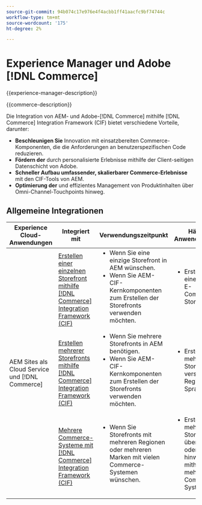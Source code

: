 ```yaml
---
source-git-commit: 94b074c17e976e4f4acbb1ff41aacfc9bf74744c
workflow-type: tm+mt
source-wordcount: '175'
ht-degree: 2%

---
```



# Experience Manager und Adobe [!DNL Commerce]

{{experience-manager-description}}

{{commerce-description}}

Die Integration von AEM- und Adobe-[!DNL Commerce] mithilfe [!DNL Commerce] Integration Framework (CIF) bietet verschiedene Vorteile, darunter:

+ **Beschleunigen Sie** Innovation mit einsatzbereiten Commerce-Komponenten, die die Anforderungen an benutzerspezifischen Code reduzieren.
+ **Fördern der** durch personalisierte Erlebnisse mithilfe der Client-seitigen Datenschicht von Adobe.
+ **Schneller Aufbau umfassender, skalierbarer Commerce-Erlebnisse** mit den CIF-Tools von AEM.
+ **Optimierung der** und effizientes Management von Produktinhalten über Omni-Channel-Touchpoints hinweg.

## Allgemeine Integrationen

<table>
    <thead>
        <tr>
            <th>Experience Cloud-Anwendungen</th>
            <th>Integriert mit</th>
            <th>Verwendungszeitpunkt</th>
            <th>Häufige Anwendungsfälle</th>
        </tr>
    </thead>
    <tbody>
        <tr>
            <td rowspan="3">AEM Sites als Cloud Service und [!DNL Commerce]</td>
            <td><a href="https://experienceleague.adobe.com/docs/experience-manager-cloud-service/content/content-and-commerce/storefront/getting-started.html" target="_blank" rel="noreferrer">Erstellen einer einzelnen Storefront mithilfe [!DNL Commerce] Integration Framework (CIF)</a></td>
            <td>
                <ul style="margin-top: 0;">
                    <li>Wenn Sie eine einzige Storefront in AEM wünschen.</li>
                    <li>Wenn Sie AEM-CIF-Kernkomponenten zum Erstellen der Storefronts verwenden möchten.</li>
                </ul>
            </td>
            <td>
                <ul style="margin-top: 0;">
                    <li>
                        Erstellen Sie eine einzelne E-Commerce-Storefront.
                    </li>
                </ul>
            </td>
        </tr>
        <tr>
            <td><a href="https://experienceleague.adobe.com/docs/experience-manager-cloud-service/content/content-and-commerce/storefront/administering/multi-store-setup.html" target="_blank" rel="noreferrer">Erstellen mehrerer Storefronts mithilfe [!DNL Commerce] Integration Framework (CIF)</a></td>
            <td>
                <ul style="margin-top: 0;">
                    <li>Wenn Sie mehrere Storefronts in AEM benötigen.</li>
                    <li>Wenn Sie AEM-CIF-Kernkomponenten zum Erstellen der Storefronts verwenden möchten.</li>
                </ul>
            </td>
            <td>
                <ul style="margin-top: 0;">
                    <li>Erstellen Sie mehrere Storefronts für verschiedene Regionen oder Sprachen.</li>
                </ul>
            </td>
        </tr>
        <tr>
            <td><a href="https://experienceleague.adobe.com/docs/experience-manager-cloud-service/content/content-and-commerce/storefront/administering/multiple-commerce-systems-setup.html?lang=de" target="_blank" rel="noreferrer">Mehrere Commerce-Systeme mit [!DNL Commerce] Integration Framework (CIF)</a></td>
            <td>
                <ul style="margin-top: 0;"><li>Wenn Sie Storefronts mit mehreren Regionen oder mehreren Marken mit vielen Commerce-Systemen wünschen.</li></ul>
            </td>
            <td>
                <ul style="margin-top: 0;"><li>Erstellen Sie mehrere Storefronts über Marken oder Regionen hinweg mithilfe mehrerer Commerce-Systeme.</li></ul>
            </td>
        </tr>
    </tbody>          
</table>

